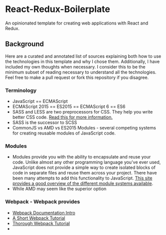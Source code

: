 # React-Redux-Boilerplate

An opinionated template for creating web applications with React and Redux.

## Background

Here are a curated and annotated list of sources explaining both how to use the technologies in this template and why I chose them. Additionally, I have included my own thoughts when necessary. I consider this to be the minimum subset of reading necessary to understand all the technologies. Feel free to make a pull request or fork this repository if you disagree.

### Terminology
- JavaScript == ECMAScript
- ECMAScript 2015 == ES2015 == ECMAScript 6 == ES6
- SASS and LESS are two preprocessors for CSS. They help you write better CSS code. [Read this for more information.](https://www.keycdn.com/blog/sass-vs-less/)
- SASS is the successor to SCSS
- CommonJS vs AMD vs ES2015 Modules - several competing systems for creating reusable modules of JavaScript code. 

### Modules
- Modules provide you with the ability to encapsulate and reuse your code. Unlike almost any other programming language you've ever used, JavaScript does not provide a simple way to create isolated blocks of code in separate files and reuse them across your project. There have been many attempts to add this functionality to JavaScript. [This site provides a good overview of the different module systems available](https://auth0.com/blog/javascript-module-systems-showdown/).
- While AMD may seem like the superior option

### Webpack - Webpack provides 
- [Webpack Documentation Intro](https://webpack.github.io/docs/usage.html)
- [A Short Webpack Tutorial](https://webpack.github.io/docs/tutorials/getting-started/)
- [Thorough Webpack Tutorial](http://survivejs.com/webpack/introduction/)
- 

